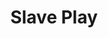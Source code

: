 ---
title: Slave Play
poster: slave-play.jpg
header: ''
description: Jeremy O. Harris’ acclaimed work sheds light on race, gender and equality.
theater: August Wilson Theatre
preview: '2021-11-23'
opening: '2022-12-02'
closing: '2003-01-23'
tonyaward: false
criticspick: true
trailer: 'https://www.youtube.com/watch?v=DydjhMHg70U'
website: 'https://slaveplaybroadway.com'
tickets:
  - highlight: false
    info: 'https://seatgeek.com/slave-play-tickets'
    title: $39 Tickets
    type: regular
---